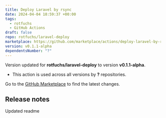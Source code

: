```yaml
---
title: Deploy Laravel by rsync
date: 2024-04-04 18:59:37 +00:00
tags:
  - rotfuchs
  - GitHub Actions
draft: false
repo: rotfuchs/laravel-deploy
marketplace: https://github.com/marketplace/actions/deploy-laravel-by-rsync
version: v0.1.1-alpha
dependentsNumber: "?"
---
```



Version updated for **rotfuchs/laravel-deploy** to version **v0.1.1-alpha**.
- This action is used across all versions by **?** repositories.

Go to the [GitHub Marketplace](https://github.com/marketplace/actions/deploy-laravel-by-rsync) to find the latest changes.

## Release notes

Updated readme
